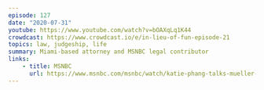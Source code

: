 ```yaml
---
episode: 127
date: "2020-07-31"
youtube: https://www.youtube.com/watch?v=bOAXqLq1K44
crowdcast: https://www.crowdcast.io/e/in-lieu-of-fun-episode-21
topics: law, judgeship, life
summary: Miami-based attorney and MSNBC legal contributor
links:
    - title: MSNBC
      url: https://www.msnbc.com/msnbc/watch/katie-phang-talks-mueller-s-russia-probe-and-impeachment-1492290627856
---
```

